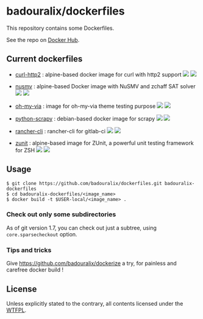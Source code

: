 badouralix/dockerfiles
======================


This repository contains some Dockerfiles.

See the repo on [Docker Hub](https://hub.docker.com/u/badouralix/).

Current dockerfiles
-------------------

* [curl-http2](https://hub.docker.com/r/badouralix/curl-http2/) : alpine-based docker image for curl with http2 support
[![](https://images.microbadger.com/badges/version/badouralix/curl-http2.svg)](https://microbadger.com/images/badouralix/curl-http2 "Get your own version badge on microbadger.com")
[![](https://images.microbadger.com/badges/image/badouralix/curl-http2.svg)](https://microbadger.com/images/badouralix/curl-http2 "Get your own image badge on microbadger.com")

* [nusmv](https://hub.docker.com/r/badouralix/curl-http2/) : alpine-based Docker image with NuSMV and zchaff SAT solver
[![](https://images.microbadger.com/badges/version/badouralix/nusmv.svg)](https://microbadger.com/images/badouralix/nusmv "Get your own version badge on microbadger.com")
[![](https://images.microbadger.com/badges/image/badouralix/nusmv.svg)](https://microbadger.com/images/badouralix/nusmv "Get your own image badge on microbadger.com")

* [oh-my-via](https://hub.docker.com/r/badouralix/oh-my-via/) : image for oh-my-via theme testing purpose
[![](https://images.microbadger.com/badges/version/badouralix/oh-my-via.svg)](https://microbadger.com/images/badouralix/oh-my-via "Get your own version badge on microbadger.com")
[![](https://images.microbadger.com/badges/image/badouralix/oh-my-via.svg)](https://microbadger.com/images/badouralix/oh-my-via "Get your own image badge on microbadger.com")

* [python-scrapy](https://hub.docker.com/r/badouralix/python-scrapy/) : debian-based docker image for scrapy
[![](https://images.microbadger.com/badges/version/badouralix/python-scrapy.svg)](https://microbadger.com/images/badouralix/python-scrapy "Get your own version badge on microbadger.com")
[![](https://images.microbadger.com/badges/image/badouralix/python-scrapy.svg)](https://microbadger.com/images/badouralix/python-scrapy "Get your own image badge on microbadger.com")

* [rancher-cli](https://hub.docker.com/r/badouralix/rancher-cli/) : rancher-cli for gitlab-ci
[![](https://images.microbadger.com/badges/version/badouralix/rancher-cli.svg)](https://microbadger.com/images/badouralix/rancher-cli "Get your own version badge on microbadger.com")
[![](https://images.microbadger.com/badges/image/badouralix/rancher-cli.svg)](https://microbadger.com/images/badouralix/rancher-cli "Get your own image badge on microbadger.com")

* [zunit](https://hub.docker.com/r/badouralix/zunit/) : alpine-based image for ZUnit, a powerful unit testing framework for ZSH
[![](https://images.microbadger.com/badges/version/badouralix/zunit.svg)](https://microbadger.com/images/badouralix/zunit "Get your own version badge on microbadger.com")
[![](https://images.microbadger.com/badges/image/badouralix/zunit.svg)](https://microbadger.com/images/badouralix/zunit "Get your own image badge on microbadger.com")


Usage
-----

```
$ git clone https://github.com/badouralix/dockerfiles.git badouralix-dockerfiles
$ cd badouralix-dockerfiles/<image_name>
$ docker build -t $USER-local/<image_name> .
```

### Check out only some subdirectories

As of git version 1.7, you can check out just a subtree, using `core.sparsecheckout` option.

### Tips and tricks

Give <https://github.com/badouralix/dockerize> a try, for painless and carefree docker build !


License
-------

Unless explicitly stated to the contrary, all contents licensed under the [WTFPL](LICENSE).

